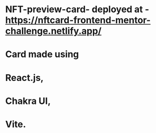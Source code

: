 # NFT-preview-card- deployed at - https://nftcard-frontend-mentor-challenge.netlify.app/
# Card made using 
# React.js, 
# Chakra UI,
# Vite.
